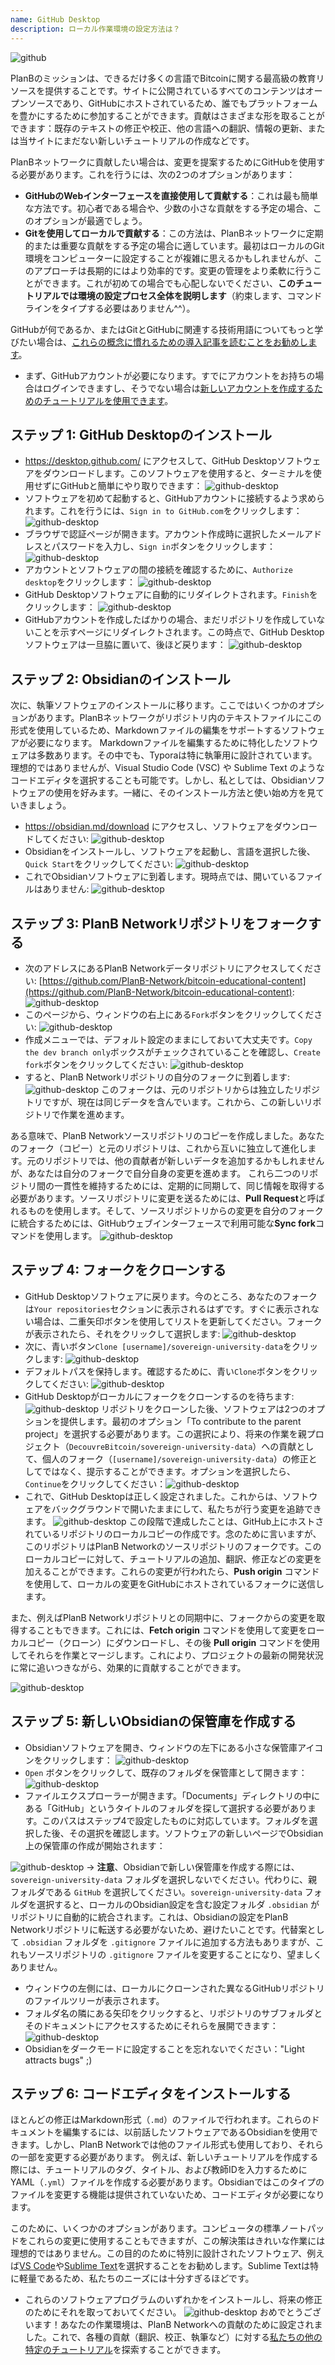 ```yaml
---
name: GitHub Desktop
description: ローカル作業環境の設定方法は？
---
```

![github](assets/cover.webp)

PlanBのミッションは、できるだけ多くの言語でBitcoinに関する最高級の教育リソースを提供することです。サイトに公開されているすべてのコンテンツはオープンソースであり、GitHubにホストされているため、誰でもプラットフォームを豊かにするために参加することができます。貢献はさまざまな形を取ることができます：既存のテキストの修正や校正、他の言語への翻訳、情報の更新、または当サイトにまだない新しいチュートリアルの作成などです。

PlanBネットワークに貢献したい場合は、変更を提案するためにGitHubを使用する必要があります。これを行うには、次の2つのオプションがあります：
- **GitHubのWebインターフェースを直接使用して貢献する**：これは最も簡単な方法です。初心者である場合や、少数の小さな貢献をする予定の場合、このオプションが最適でしょう。
- **Gitを使用してローカルで貢献する**：この方法は、PlanBネットワークに定期的または重要な貢献をする予定の場合に適しています。最初はローカルのGit環境をコンピューターに設定することが複雑に思えるかもしれませんが、このアプローチは長期的にはより効率的です。変更の管理をより柔軟に行うことができます。これが初めての場合でも心配しないでください、**このチュートリアルでは環境の設定プロセス全体を説明します**（約束します、コマンドラインをタイプする必要はありません^^）。

GitHubが何であるか、またはGitとGitHubに関連する技術用語についてもっと学びたい場合は、[これらの概念に慣れるための導入記事を読むことをお勧めします](https://planb.network/tutorials/others/basics-of-github)。

- まず、GitHubアカウントが必要になります。すでにアカウントをお持ちの場合はログインできますし、そうでない場合は[新しいアカウントを作成するためのチュートリアルを使用できます](https://planb.network/tutorials/others/create-github-account)。

## ステップ 1: GitHub Desktopのインストール

- https://desktop.github.com/ にアクセスして、GitHub Desktopソフトウェアをダウンロードします。このソフトウェアを使用すると、ターミナルを使用せずにGitHubと簡単にやり取りできます：
![github-desktop](assets/1.webp)
- ソフトウェアを初めて起動すると、GitHubアカウントに接続するよう求められます。これを行うには、`Sign in to GitHub.com`をクリックします：
![github-desktop](assets/2.webp)
- ブラウザで認証ページが開きます。アカウント作成時に選択したメールアドレスとパスワードを入力し、`Sign in`ボタンをクリックします：
![github-desktop](assets/3.webp)
- アカウントとソフトウェアの間の接続を確認するために、`Authorize desktop`をクリックします：
![github-desktop](assets/4.webp)
- GitHub Desktopソフトウェアに自動的にリダイレクトされます。`Finish`をクリックします： ![github-desktop](assets/5.webp)
- GitHubアカウントを作成したばかりの場合、まだリポジトリを作成していないことを示すページにリダイレクトされます。この時点で、GitHub Desktopソフトウェアは一旦脇に置いて、後ほど戻ります： ![github-desktop](assets/6.webp)

## ステップ 2: Obsidianのインストール

次に、執筆ソフトウェアのインストールに移ります。ここではいくつかのオプションがあります。PlanBネットワークがリポジトリ内のテキストファイルにこの形式を使用しているため、Markdownファイルの編集をサポートするソフトウェアが必要になります。
Markdownファイルを編集するために特化したソフトウェアは多数あります。その中でも、Typoraは特に執筆用に設計されています。理想的ではありませんが、Visual Studio Code (VSC) や Sublime Text のようなコードエディタを選択することも可能です。しかし、私としては、Obsidianソフトウェアの使用を好みます。一緒に、そのインストール方法と使い始め方を見ていきましょう。
- https://obsidian.md/download にアクセスし、ソフトウェアをダウンロードしてください: ![github-desktop](assets/7.webp)
- Obsidianをインストールし、ソフトウェアを起動し、言語を選択した後、`Quick Start`をクリックしてください: ![github-desktop](assets/8.webp)
- これでObsidianソフトウェアに到着します。現時点では、開いているファイルはありません: ![github-desktop](assets/9.webp)

## ステップ 3: PlanB Networkリポジトリをフォークする

- 次のアドレスにあるPlanB Networkデータリポジトリにアクセスしてください: [https://github.com/PlanB-Network/bitcoin-educational-content](https://github.com/PlanB-Network/bitcoin-educational-content): ![github-desktop](assets/10.webp)
- このページから、ウィンドウの右上にある`Fork`ボタンをクリックしてください: ![github-desktop](assets/11.webp)
- 作成メニューでは、デフォルト設定のままにしておいて大丈夫です。`Copy the dev branch only`ボックスがチェックされていることを確認し、`Create fork`ボタンをクリックしてください: ![github-desktop](assets/12.webp)
- すると、PlanB Networkリポジトリの自分のフォークに到着します: ![github-desktop](assets/13.webp)
このフォークは、元のリポジトリからは独立したリポジトリですが、現在は同じデータを含んでいます。これから、この新しいリポジトリで作業を進めます。

ある意味で、PlanB Networkソースリポジトリのコピーを作成しました。あなたのフォーク（コピー）と元のリポジトリは、これから互いに独立して進化します。元のリポジトリでは、他の貢献者が新しいデータを追加するかもしれませんが、あなたは自分のフォークで自分自身の変更を進めます。
これら二つのリポジトリ間の一貫性を維持するためには、定期的に同期して、同じ情報を取得する必要があります。ソースリポジトリに変更を送るためには、**Pull Request**と呼ばれるものを使用します。そして、ソースリポジトリからの変更を自分のフォークに統合するためには、GitHubウェブインターフェースで利用可能な**Sync fork**コマンドを使用します。
![github-desktop](assets/14.webp)

## ステップ 4: フォークをクローンする

- GitHub Desktopソフトウェアに戻ります。今のところ、あなたのフォークは`Your repositories`セクションに表示されるはずです。すぐに表示されない場合は、二重矢印ボタンを使用してリストを更新してください。フォークが表示されたら、それをクリックして選択します:
![github-desktop](assets/15.webp)
- 次に、青いボタン`Clone [username]/sovereign-university-data`をクリックします:
![github-desktop](assets/16.webp)
- デフォルトパスを保持します。確認するために、青い`Clone`ボタンをクリックしてください:
![github-desktop](assets/17.webp)
- GitHub Desktopがローカルにフォークをクローンするのを待ちます:
![github-desktop](assets/18.webp)
リポジトリをクローンした後、ソフトウェアは2つのオプションを提供します。最初のオプション「To contribute to the parent project」を選択する必要があります。この選択により、将来の作業を親プロジェクト（`DecouvreBitcoin/sovereign-university-data`）への貢献として、個人のフォーク（`[username]/sovereign-university-data`）の修正としてではなく、提示することができます。オプションを選択したら、`Continue`をクリックしてください：![github-desktop](assets/19.webp)
- これで、GitHub Desktopは正しく設定されました。これからは、ソフトウェアをバックグラウンドで開いたままにして、私たちが行う変更を追跡できます。
![github-desktop](assets/20.webp)
この段階で達成したことは、GitHub上にホストされているリポジトリのローカルコピーの作成です。念のために言いますが、このリポジトリはPlanB Networkのソースリポジトリのフォークです。このローカルコピーに対して、チュートリアルの追加、翻訳、修正などの変更を加えることができます。これらの変更が行われたら、**Push origin** コマンドを使用して、ローカルの変更をGitHubにホストされているフォークに送信します。

また、例えばPlanB Networkリポジトリとの同期中に、フォークからの変更を取得することもできます。これには、**Fetch origin** コマンドを使用して変更をローカルコピー（クローン）にダウンロードし、その後 **Pull origin** コマンドを使用してそれらを作業とマージします。これにより、プロジェクトの最新の開発状況に常に追いつきながら、効果的に貢献することができます。

![github-desktop](assets/21.webp)
## ステップ 5: 新しいObsidianの保管庫を作成する

- Obsidianソフトウェアを開き、ウィンドウの左下にある小さな保管庫アイコンをクリックします：
![github-desktop](assets/22.webp)
- `Open` ボタンをクリックして、既存のフォルダを保管庫として開きます：![github-desktop](assets/23.webp)
- ファイルエクスプローラーが開きます。「Documents」ディレクトリの中にある「GitHub」というタイトルのフォルダを探して選択する必要があります。このパスはステップ4で設定したものに対応しています。フォルダを選択した後、その選択を確認します。ソフトウェアの新しいページでObsidian上の保管庫の作成が開始されます：

![github-desktop](assets/24.webp)
-> **注意**、Obsidianで新しい保管庫を作成する際には、`sovereign-university-data` フォルダを選択しないでください。代わりに、親フォルダである `GitHub` を選択してください。`sovereign-university-data` フォルダを選択すると、ローカルのObsidian設定を含む設定フォルダ `.obsidian` がリポジトリに自動的に統合されます。これは、Obsidianの設定をPlanB Networkリポジトリに転送する必要がないため、避けたいことです。代替案として `.obsidian` フォルダを `.gitignore` ファイルに追加する方法もありますが、これもソースリポジトリの `.gitignore` ファイルを変更することになり、望ましくありません。

- ウィンドウの左側には、ローカルにクローンされた異なるGitHubリポジトリのファイルツリーが表示されます。
- フォルダ名の隣にある矢印をクリックすると、リポジトリのサブフォルダとそのドキュメントにアクセスするためにそれらを展開できます：
![github-desktop](assets/25.webp)
- Obsidianをダークモードに設定することを忘れないでください："Light attracts bugs" ;)

## ステップ 6: コードエディタをインストールする
ほとんどの修正はMarkdown形式（`.md`）のファイルで行われます。これらのドキュメントを編集するには、以前話したソフトウェアであるObsidianを使用できます。しかし、PlanB Networkでは他のファイル形式も使用しており、それらの一部を変更する必要があります。
例えば、新しいチュートリアルを作成する際には、チュートリアルのタグ、タイトル、および教師IDを入力するためにYAML（`.yml`）ファイルを作成する必要があります。Obsidianではこのタイプのファイルを変更する機能は提供されていないため、コードエディタが必要になります。

このために、いくつかのオプションがあります。コンピュータの標準ノートパッドをこれらの変更に使用することもできますが、この解決策はきれいな作業には理想的ではありません。この目的のために特別に設計されたソフトウェア、例えば[VS Code](https://code.visualstudio.com/download)や[Sublime Text](https://www.sublimetext.com/download)を選択することをお勧めします。Sublime Textは特に軽量であるため、私たちのニーズには十分すぎるほどです。
- これらのソフトウェアプログラムのいずれかをインストールし、将来の修正のためにそれを取っておいてください。 ![github-desktop](assets/26.webp)
おめでとうございます！あなたの作業環境は、PlanB Networkへの貢献のために設定されました。これで、各種の貢献（翻訳、校正、執筆など）に対する[私たちの他の特定のチュートリアル](https://planb.network/tutorials/others)を探索することができます。